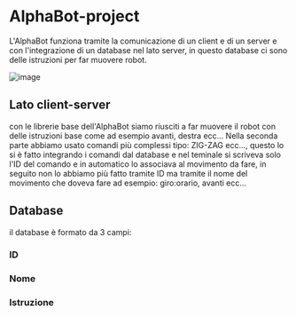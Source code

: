 # AlphaBot-project

L'AlphaBot funziona tramite la comunicazione di un client e di un server e con l'integrazione di un database nel lato server, in questo database ci sono delle istruzioni per far muovere robot.

![image](https://user-images.githubusercontent.com/72200894/141262474-5249d859-4c14-4d2a-9104-68312d4e1900.png)

## Lato client-server

con le librerie base dell'AlphaBot siamo riusciti a far muovere il robot con delle istruzioni base come ad esempio avanti, destra ecc...
Nella seconda parte abbiamo usato comandi più complessi tipo: ZIG-ZAG ecc..., questo lo si è fatto integrando i comandi dal database e nel teminale si scriveva solo l'ID del comando e in automatico lo associava al movimento da fare, in seguito non lo abbiamo più fatto tramite ID ma tramite il nome del movimento che doveva fare ad esempio: giro:orario, avanti ecc...

## Database

il database è formato da 3 campi:
### ID
### Nome
### Istruzione
